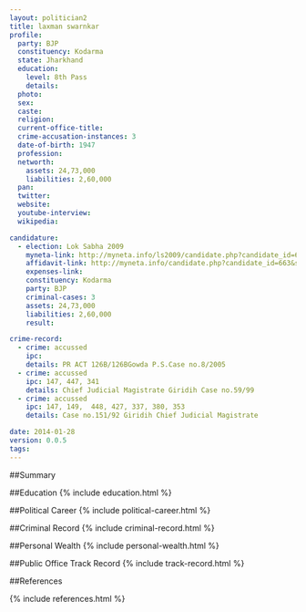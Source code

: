 ```yaml
---
layout: politician2
title: laxman swarnkar
profile: 
  party: BJP
  constituency: Kodarma
  state: Jharkhand
  education: 
    level: 8th Pass
    details: 
  photo: 
  sex: 
  caste: 
  religion: 
  current-office-title: 
  crime-accusation-instances: 3
  date-of-birth: 1947
  profession: 
  networth: 
    assets: 24,73,000
    liabilities: 2,60,000
  pan: 
  twitter: 
  website: 
  youtube-interview: 
  wikipedia: 

candidature: 
  - election: Lok Sabha 2009
    myneta-link: http://myneta.info/ls2009/candidate.php?candidate_id=663
    affidavit-link: http://myneta.info/candidate.php?candidate_id=663&scan=original
    expenses-link: 
    constituency: Kodarma 
    party: BJP
    criminal-cases: 3
    assets: 24,73,000
    liabilities: 2,60,000
    result:  

crime-record: 
  - crime: accussed
    ipc: 
    details: PR ACT 126B/126BGowda P.S.Case no.8/2005 
  - crime: accussed
    ipc: 147, 447, 341
    details: Chief Judicial Magistrate Giridih Case no.59/99 
  - crime: accussed
    ipc: 147, 149,  448, 427, 337, 380, 353
    details: Case no.151/92 Giridih Chief Judicial Magistrate 

date: 2014-01-28
version: 0.0.5
tags: 
---
```

##Summary


##Education
{% include education.html %}


##Political Career
{% include political-career.html %}


##Criminal Record
{% include criminal-record.html %}


##Personal Wealth
{% include personal-wealth.html %}


##Public Office Track Record
{% include track-record.html %}


##References


{% include references.html %}